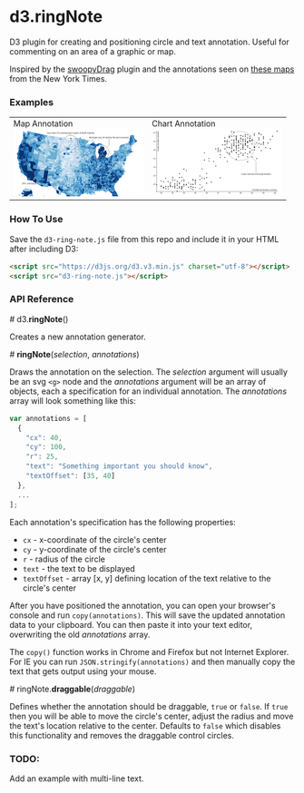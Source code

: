 # d3.ringNote

D3 plugin for creating and positioning circle and text annotation. Useful for 
commenting on an area of a graphic or map.

Inspired by the [swoopyDrag](http://1wheel.github.io/swoopy-drag/) 
plugin and the annotations seen on 
[these maps](http://www.nytimes.com/interactive/2014/11/04/upshot/senate-maps.html) 
from the New York Times.

### Examples

<table>
  <tr>
    <td>
      Map Annotation<br>
      <a href="http://bl.ocks.org/armollica/70afe1b4265425cb6e031b973e6d9811"><img src="img/map-thumbnail.png" width="230"></a>
    </td>
    <td>
      Chart Annotation<br>
      <a href="http://bl.ocks.org/armollica/853c9344a7808619d863c8d7410062e6"><img src="img/chart-thumbnail.png" width="230"></a>
    </td>
  </tr>
</table>

### How To Use
Save the `d3-ring-note.js` file from this repo and include it in your HTML after including D3:
```html
<script src="https://d3js.org/d3.v3.min.js" charset="utf-8"></script>
<script src="d3-ring-note.js"></script>
```

### API Reference

*#* d3.**ringNote**()

Creates a new annotation generator.

*#* **ringNote**(*selection*, *annotations*)

Draws the annotation on the selection. The *selection* argument will 
usually be an svg `<g>` node and the *annotations* argument will be an array of 
objects, each a specification for an individual annotation. The 
*annotations* array will look something like this:

```javascript
var annotations = [
  {
    "cx": 40,
    "cy": 100,
    "r": 25,
    "text": "Something important you should know",
    "textOffset": [35, 40] 
  },
  ...
];
```

Each annotation's specification has the following properties:
- `cx` - x-coordinate of the circle's center
- `cy` - y-coordinate of the circle's center
- `r` - radius of the circle
- `text` - the text to be displayed
- `textOffset` - array [x, y] defining location of the text relative 
to the circle's center

After you have positioned the annotation, you can open your browser's 
console and run `copy(annotations)`. This will
save the updated annotation data to your clipboard. You
can then paste it into your text editor, overwriting the old 
*annotations* array.

The `copy()` function works in Chrome and Firefox
but not Internet Explorer. For IE you can run `JSON.stringify(annotations)`
and then manually copy the text that gets output using your mouse.

*#* ringNote.**draggable**(*draggable*)

Defines whether the annotation should be draggable, `true` or `false`.
If `true` then you will be able to move the circle's center, adjust the 
radius and move the text's location relative to the center. Defaults to
`false` which disables this functionality and removes the draggable 
control circles.

### TODO:

Add an example with multi-line text.
